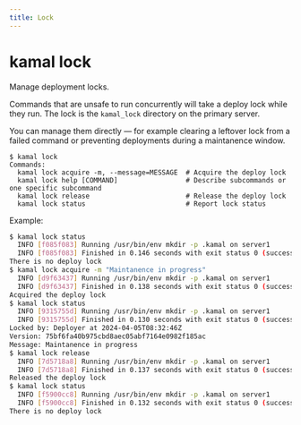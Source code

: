 ```yaml
---
title: Lock
---
```


# kamal lock

Manage deployment locks.

Commands that are unsafe to run concurrently will take a deploy lock while they run. The lock is the `kamal_lock` directory on the primary server.

You can manage them directly — for example clearing a leftover lock from a failed command or preventing deployments during a maintanence window.

```
$ kamal lock
Commands:
  kamal lock acquire -m, --message=MESSAGE  # Acquire the deploy lock
  kamal lock help [COMMAND]                 # Describe subcommands or one specific subcommand
  kamal lock release                        # Release the deploy lock
  kamal lock status                         # Report lock status
```

Example:

```bash
$ kamal lock status
  INFO [f085f083] Running /usr/bin/env mkdir -p .kamal on server1
  INFO [f085f083] Finished in 0.146 seconds with exit status 0 (successful).
There is no deploy lock
$ kamal lock acquire -m "Maintanence in progress"
  INFO [d9f63437] Running /usr/bin/env mkdir -p .kamal on server1
  INFO [d9f63437] Finished in 0.138 seconds with exit status 0 (successful).
Acquired the deploy lock
$ kamal lock status
  INFO [9315755d] Running /usr/bin/env mkdir -p .kamal on server1
  INFO [9315755d] Finished in 0.130 seconds with exit status 0 (successful).
Locked by: Deployer at 2024-04-05T08:32:46Z
Version: 75bf6fa40b975cbd8aec05abf7164e0982f185ac
Message: Maintanence in progress
$ kamal lock release
  INFO [7d5718a8] Running /usr/bin/env mkdir -p .kamal on server1
  INFO [7d5718a8] Finished in 0.137 seconds with exit status 0 (successful).
Released the deploy lock
$ kamal lock status
  INFO [f5900cc8] Running /usr/bin/env mkdir -p .kamal on server1
  INFO [f5900cc8] Finished in 0.132 seconds with exit status 0 (successful).
There is no deploy lock
```
